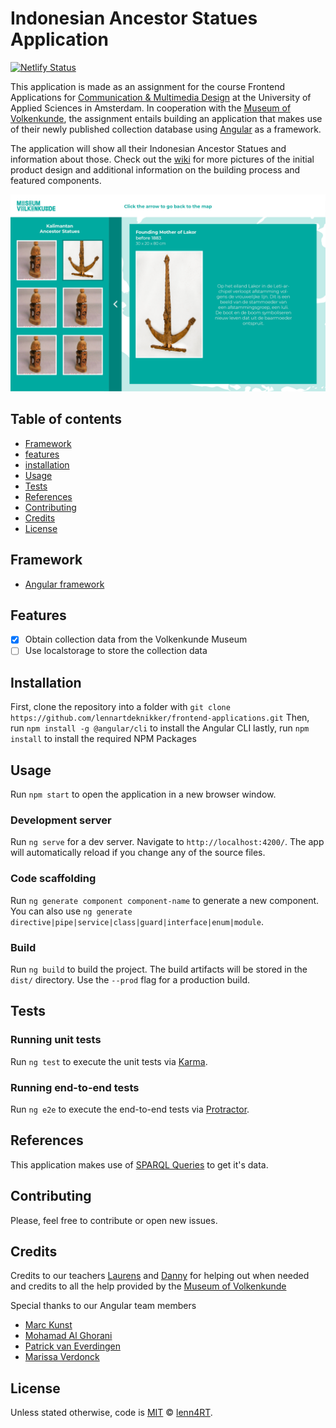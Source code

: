 # Indonesian Ancestor Statues Application
[![Netlify Status](https://api.netlify.com/api/v1/badges/c4d10ccf-41ae-4b4f-8b1b-8bc978f6786d/deploy-status)](https://app.netlify.com/sites/frosty-bardeen-0cc821/deploys)

This application is made as an assignment for the course Frontend Applications for [Communication & Multimedia Design](https://www.cmd-amsterdam.nl/english/) at the University of Applied Sciences in Amsterdam. In cooperation with the [Museum of Volkenkunde](https://www.volkenkunde.nl/en), the assignment entails building an application that makes use of their newly published collection database using [Angular](https://angular.io/) as a framework. 

The application will show all their Indonesian Ancestor Statues and information about those. Check out the [wiki](https://github.com/lennartdeknikker/frontend-applications/wiki/Application-design) for more pictures of the initial product design and additional information on the building process and featured components.

![preview](https://github.com/lennartdeknikker/frontend-applications/blob/master/wiki-resources/design/ontwerp4.png)

## Table of contents
* [Framework](#framework)
* [features](#features)
* [installation](#installation)
* [Usage](#usage)
* [Tests](#tests)
* [References](#references)
* [Contributing](#contributing)
* [Credits](#credits)
* [License](#license)

## Framework
- [Angular framework](https://angular.io/)

## Features
* [x] Obtain collection data from the Volkenkunde Museum
* [ ] Use localstorage to store the collection data

## Installation
First, clone the repository into a folder with `git clone https://github.com/lennartdeknikker/frontend-applications.git`
Then, run `npm install -g @angular/cli` to install the Angular CLI
lastly, run `npm install` to install the required NPM Packages

## Usage
Run `npm start` to open the application in a new browser window.

### Development server
Run `ng serve` for a dev server. Navigate to `http://localhost:4200/`. The app will automatically reload if you change any of the source files.

### Code scaffolding
Run `ng generate component component-name` to generate a new component. You can also use `ng generate directive|pipe|service|class|guard|interface|enum|module`.

### Build
Run `ng build` to build the project. The build artifacts will be stored in the `dist/` directory. Use the `--prod` flag for a production build.

## Tests

### Running unit tests
Run `ng test` to execute the unit tests via [Karma](https://karma-runner.github.io).

### Running end-to-end tests
Run `ng e2e` to execute the end-to-end tests via [Protractor](http://www.protractortest.org/).

## References
This application makes use of [SPARQL Queries](https://en.wikipedia.org/wiki/SPARQL) to get it's data.

## Contributing
Please, feel free to contribute or open new issues.

## Credits
Credits to our teachers [Laurens](https://github.com/Razpudding) and [Danny](https://github.com/dandevri) for helping out when needed and credits to all the help provided by the [Museum of Volkenkunde](https://www.volkenkunde.nl/en)

Special thanks to our Angular team members
- [Marc Kunst](https://github.com/MarcKunst)
- [Mohamad Al Ghorani](https://github.com/MohamadAlGhorani)
- [Patrick van Everdingen](https://github.com/patrick-ve)
- [Marissa Verdonck](https://github.com/marissaverdonck)

## License
Unless stated otherwise, code is [MIT](https://github.com/lennartdeknikker/frontend-applications/blob/master/LICENSE) © [lenn4RT](http://www.lenn4rt.com).


